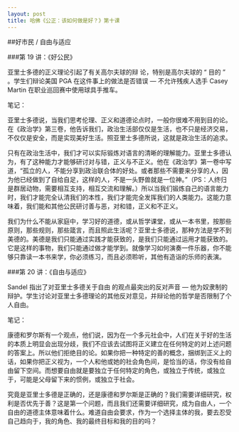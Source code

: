 ```yaml
---
layout: post
title: 哈佛《公正：该如何做是好？》第十课
---
```

##好市民 / 自由与适应

###第 19 讲：《好公民》

亚里士多德的正义理论引起了有关高尔夫球的辩 论，特别是高尔夫球的 “ 目的 ” 。学生们辩论美国 PGA 在这件事上的做法是否错误 — 不允许残疾人选手 Casey Martin 在职业巡回赛中使用球具手推车。

笔记：

亚里士多德说，当我们思考伦理、正义和道德论点时，一般你很难不用到目的论。在《政治学》第三卷，他告诉我们，政治生活部仅仅是生活，也不只是经济交易，不仅仅是安全，而是实现美好生活。照亚里士多德所说，这就是政治生活的追求。

只有在政治生活中，我们才可以实际锻炼对语言的清晰的理解能力。亚里士多德认为，有了这种能力才能够研讨对与错，正义与不正义。他在《政治学》第一卷中写道，“孤立的人，不能分享到政治联合体的好处。或者那些不需要来分享的人，因为他已经做到了自给自足，这样的人，不是一头野兽就是一位神。”（PS：人终归是群居动物，需要相互支持，相互交流和理解。）所以当我们锻炼自己的语言能力时，我们才能完全认清我们的本性，我们才能完全发挥我们的人类能力。这能力意味着，我们能和其他公民研讨善与恶，对和错，正义和不正义。

我们为什么不能从家庭中，学习好的道德，或从哲学课堂，或从一本书里，按那些原则，那些规则，那些箴言，而且照此生活呢？亚里士多德说，那种方法是学不到美德的。美德是我们只能通过实践才能获致的，是我们只能通过运用才能获致的。它是这样的事物，我们只能通过做才能学到。就像学习如何演奏一件乐器，你不能够只靠读一本书来学，你必须练习，而且必须聆听，其他有造诣的乐师的表演。


###第 20 讲：《自由与适应》

Sandel 指出了对亚里士多德关于自由 的观点最突出的反对声音 — 他为奴隶制的辩护。学生讨论对亚里士多德理论的其他反对意见，并辩论他的哲学是否限制了个人自由。

笔记：

康德和罗尔斯有一个观点，他们说，因为在一个多元社会中，人们在关于好的生活的本质上明显会出现分歧，我们不应该去试图将正义建立在任何特定的对上述问题的答案上。所以他们拒绝目的论。如果你把一种特定的善的概念，捆绑到正义上的话，如果你把正义视为，一个人和他或她的社会角色间，是恰当的话，你没有给自由留下空间。而想要自由就是要独立于任何特定的角色，或独立于传统，或独立于，可能是父母留下来的惯例，或独立于社会。

究竟是亚里士多德是正确的，还是康德和罗尔斯是正确的？我们需要详细研究，权利是否优先于善？这是第一个问题，而且我们还需要详细研究，成为自由人，一个自由的道德主体意味着什么。难道自由会要求，作为一个选择主体的我，要去忍受自己趋向于，我的角色、我的最终目标和我的目的吗？
